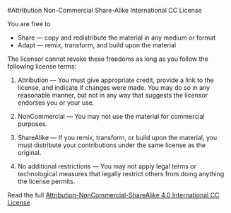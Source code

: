 #Attribution Non-Commercial Share-Alike International CC License

You are free to

* Share — copy and redistribute the material in any medium or format
* Adapt — remix, transform, and build upon the material

The licensor cannot revoke these freedoms as long as you follow the following license terms:

1. Attribution — You must give appropriate credit, provide a link to the license, and indicate if changes were made. You may do so in any reasonable manner, but not in any way that suggests the licensor endorses you or your use.

2. NonCommercial — You may not use the material for commercial purposes.

3. ShareAlike — If you remix, transform, or build upon the material, you must distribute your contributions under the same license as the original.

4. No additional restrictions — You may not apply legal terms or technological measures that legally restrict others from doing anything the license permits.

Read the full [Attribution-NonCommercial-ShareAlike 4.0 International CC License](http://creativecommons.org/licenses/by-nc-sa/4.0/legalcode)